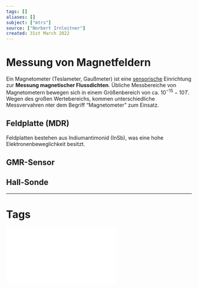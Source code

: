 ```yaml
---
tags: []
aliases: []
subject: ["mtrs"]
source: ["Norbert Irnleitner"]
created: 31st March 2022
---
```


# Messung von Magnetfeldern

Ein Magnetometer (Teslameter, Gaußmeter) ist eine [sensorische](Sensorik.md) Einrichtung zur **Messung magnetischer Flussdichten**. Übliche Messbereiche von Magnetometern bewegen sich in einem Größenbereich von ca. $10^{-15}-10T$. Wegen des großen Wertebereichs, kommen unterschiedliche Messvervahren nter dem Begriff “Magnetometer” zum Einsatz.

## Feldplatte (MDR)

Feldplatten bestehen aus Indiumantimonid (InSb), was eine hohe Elektronenbeweglichkeit besitzt.

## GMR-Sensor

## Hall-Sonde

---

# Tags

![MTRS23_02a_Sensorik](assets/MTRS23_02a_Sensorik.pdf)
